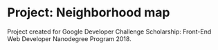 # Project: Neighborhood map
Project created for Google Developer Challenge Scholarship: Front-End Web Developer Nanodegree Program 2018.
